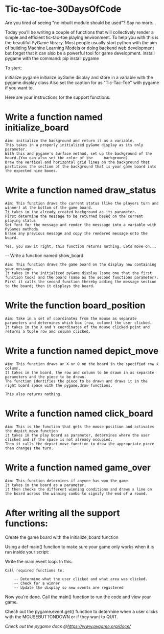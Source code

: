 # Tic-tac-toe-30DaysOfCode


Are you tired of seeing "no inbuilt module should be used"? Say no more...

Today you'll be writing a couple of functions that will collectively render a simple and efficient tic-tac-toe playing environment. To help you with this is the beautiful PyGame library. Most people usually start python with the aim of building Machine Learning Models or doing backend web development but forget that it can also be a powerful tool for game development.
Install pygame with the command:
pip install pygame

To start:

initialize pygame
initialize pyGame display and store in a variable with the pygame.display class
Also set the caption for as "Tic-Tac-Toe" with pygame if you want to.

Here are your instructions for the support functions:

# Write a function named initialize_board

    Aim: initialize the background and return it as a variable.
    This takes in a properly initialized pyGame display as its only parameter.
    With this and pygame's Surface method, set up the background of the board.(You can also set the color of the     background)
    Draw the vertical and horizontal grid lines on the background that partitions the section of the background that is your game board into the expected nine boxes. 
    
# Write a function named draw_status
    
    Aim: This function draws the current status (like the players turn and winner) at the bottom of the game board.
    It takes in the already created background as its parameter.
    First determine the message to be returned based on the current playing status
    Set font for the message and render the messsage into a variable with PyGames methods
    Erase any previous message and copy the rendered message onto the board.
    
    Yes, you saw it right, this function returns nothing. Lets move on...
    
-- Write a function named show_board
    
    Aim: This function draws the game board on the display now containing your message.
    It takes in the initialized pyGame display (same one that the first function took) and the board (same as the second functions parameter).
    First it calls the second function thereby adding the message section to the board; then it displays the board.
    

# Write the function board_position

    Aim: Take in a set of coordinates from the mouse as separate parameters and determines which box (row, column) the user clicked.
    It takes in the X and Y coordinates of the mouse clicked point and returns a tuple row and column clicked.
    
# Write a function named depict_move

    Aim: This function draws an X or O on the board in the specified row x column.
    It takes in the board, the row and column to be drawn in as separate parameters and the piece to be drawn.
    The function identifies the piece to be drawn and draws it in the right board space with the pygame.draw functions.
    
    This also returns nothing.
    
# Write a function named click_board

    Aim: This is the function that gets the mouse position and activates the depict_move function
    it takes in the play board as parameter, determines where the user clicked and if the space is not already occupied.
    Then it calls the depict_move function to draw the appropriate piece then changes the turn.
    
# Write a function named game_over

    Aim: This function determines if anyone has won the game.
    It takes in the board as a parameter.
    it then checks the different winning conditions and draws a line on the board across the winning combo to signify the end of a round.
    
    
# After writing all the support functions:

Create the game board with the initialize_board function

Using a def main() function to make sure your game only works when it is run inside your script:

Write the main event loop. In this:

    Call required functions to:

        -- Determine what the user clicked and what area was clicked.
        -- Check for a winner
        -- Update the display so new events are registered

Now you're done. Call the main() function to run the code and view your game.

Chech out the pygame.event.get() function to determine when a user clicks with the MOUSEBUTTONDOWN or if they want to QUIT.

*Check out the pygame docs @https://www.pygame.org/docs/*
